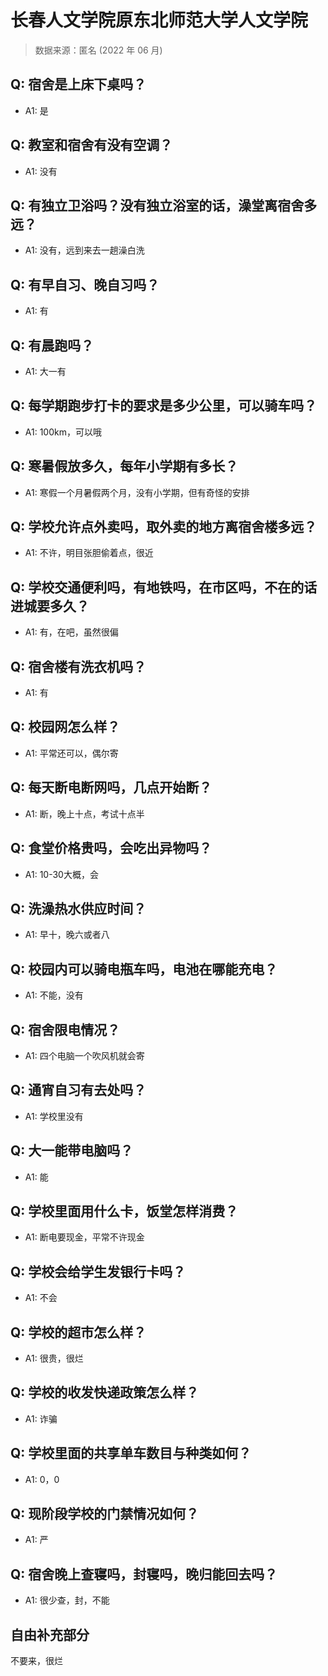 # 长春人文学院原东北师范大学人文学院

> 数据来源：匿名 (2022 年 06 月)

## Q: 宿舍是上床下桌吗？

- A1: 是

## Q: 教室和宿舍有没有空调？

- A1: 没有

## Q: 有独立卫浴吗？没有独立浴室的话，澡堂离宿舍多远？

- A1: 没有，远到来去一趟澡白洗

## Q: 有早自习、晚自习吗？

- A1: 有

## Q: 有晨跑吗？

- A1: 大一有

## Q: 每学期跑步打卡的要求是多少公里，可以骑车吗？

- A1: 100km，可以哦

## Q: 寒暑假放多久，每年小学期有多长？

- A1: 寒假一个月暑假两个月，没有小学期，但有奇怪的安排

## Q: 学校允许点外卖吗，取外卖的地方离宿舍楼多远？

- A1: 不许，明目张胆偷着点，很近

## Q: 学校交通便利吗，有地铁吗，在市区吗，不在的话进城要多久？

- A1: 有，在吧，虽然很偏

## Q: 宿舍楼有洗衣机吗？

- A1: 有

## Q: 校园网怎么样？

- A1: 平常还可以，偶尔寄

## Q: 每天断电断网吗，几点开始断？

- A1: 断，晚上十点，考试十点半

## Q: 食堂价格贵吗，会吃出异物吗？

- A1: 10-30大概，会

## Q: 洗澡热水供应时间？

- A1: 早十，晚六或者八

## Q: 校园内可以骑电瓶车吗，电池在哪能充电？

- A1: 不能，没有

## Q: 宿舍限电情况？

- A1: 四个电脑一个吹风机就会寄

## Q: 通宵自习有去处吗？

- A1: 学校里没有

## Q: 大一能带电脑吗？

- A1: 能

## Q: 学校里面用什么卡，饭堂怎样消费？

- A1: 断电要现金，平常不许现金

## Q: 学校会给学生发银行卡吗？

- A1: 不会

## Q: 学校的超市怎么样？

- A1: 很贵，很烂

## Q: 学校的收发快递政策怎么样？

- A1: 诈骗

## Q: 学校里面的共享单车数目与种类如何？

- A1: 0，0

## Q: 现阶段学校的门禁情况如何？

- A1: 严

## Q: 宿舍晚上查寝吗，封寝吗，晚归能回去吗？

- A1: 很少查，封，不能

## 自由补充部分

不要来，很烂